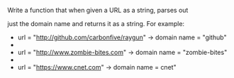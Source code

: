 Write a function that when given a URL as a string, parses out 

just the domain name and returns it as a string. For example:

* url = "http://github.com/carbonfive/raygun" -> domain name = "github"
* 
* url = "http://www.zombie-bites.com"         -> domain name = "zombie-bites"
* 
* url = "https://www.cnet.com"                -> domain name = cnet"
